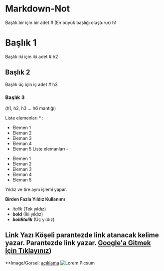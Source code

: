 # Markdown-Not
Başlık bir için bir adet # (En büyük başlığı oluşturur) h1
# Başlık 1
Başlık iki için iki adet # h2
## Başlık 2
Başlık üç için iç adet # h3
### Başlık 3
(h1, h2, h3 ... h6 mantığı)

Liste elemenları * :
* Elemen 1
* Eleman 2
* Eleman 3
* Eleman 4
* Eleman 5
Liste elemanları - : 
- Elemen 1
- Eleman 2
- Eleman 3
- Eleman 4
- Eleman 5

Yıldız ve tire aynı işlemi yapar.

**Birden Fazla Yıldız Kullanımı**
* *italik* (Tek yıldız)
* **bold** (İki yıldız)
* ***bolditalik*** (Üç yıldız)

**Link Yazı**
Köşeli parantezde link atanacak kelime yazar.
Parantezde link yazar.
[Google'a Gitmek İçin Tıklayınız](https://google.com))
----------------------------------------------------------------------------
**Image/Gorsel:
[açıklama](url)
![Lorem Picsum](https://picsum.photos/200/300)
